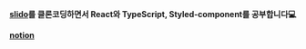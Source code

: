 **[slido](https://www.slido.com/)를 클론코딩하면서 React와 TypeScript, Styled-component를 공부합니다💻**

**[notion](https://www.notion.so/jjew/clone-slido-8d23346581854cc98c06e9d459e55dcd)**
